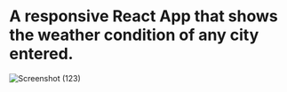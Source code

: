 # A responsive React App that shows the weather condition of any city entered.

![Screenshot (123)](https://github.com/Amanaakash/weatherApp/assets/116112063/fab1870e-b25e-40b5-9cc0-797d3f4675ee)
